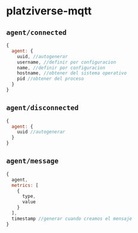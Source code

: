 # platziverse-mqtt

## `agent/connected`

``` js
{
  agent: {
    uuid, //autogenerar
    username, //definir por configuracion
    name, //definir por configuracion
    hostname, //obtener del sistema operativo
    pid //obtener del proceso
  }
}
```

## `agent/disconnected`

``` js
{
  agent: {
    uuid //autogenerar
  }
}
```

## `agent/message`

``` js
{
  agent,
  metrics: [
    {
      type,
      value
    }
  ],
  timestamp //generar cuando creamos el mensaje
}
```
